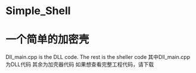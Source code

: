 # Simple_Shell
# 一个简单的加密壳
Dll_main.cpp is the DLL code.
The rest is the sheller code
其中Dll_main.cpp为DLL代码
其余为加壳器代码
如果想查看完整工程代码，请下载
